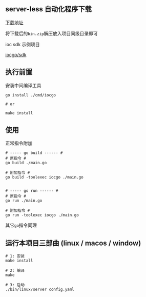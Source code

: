 ## server-less 自动化程序下载

[下载地址](https://github.com/bincooo/chatgpt-adapter/tree/hel)

将下载后的`bin.zip`解压放入项目同级目录即可



ioc sdk 示例项目

[iocgo/sdk](https://www.github.com/iocgo/sdk)

## 执行前置

安装中间编译工具

```shell
go install ./cmd/iocgo

# or 

make install
```

## 使用

正常指令附加

```shell
# ----- go build ------ #
# 原指令 #
go build ./main.go

# 附加指令 #
go build -toolexec iocgo ./main.go


# ----- go run ------ #
# 原指令 #
go run ./main.go

# 附加指令 #
go run -toolexec iocgo ./main.go
```

其它`go`指令同理

## 运行本项目三部曲 (linux / macos / window)

```shell
# 1: 安装
make install

# 2: 编译
make

# 3: 启动
./bin/linux/server config.yaml
```
